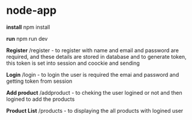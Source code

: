 # node-app

**install** 
npm install


**run**
npm run dev

**Register** 
/register - to register with name and email and password are required, and these details are stored in database and to generate token, this token is set into session and coockie and sending 

**Login** 
/login - to login the user is required the emai and password and getting token  from session 

**Add product**
/addproduct - to cheking the user logined or not and then logined to add the products 

**Product List** 
/products - to displaying the all products with logined user 
